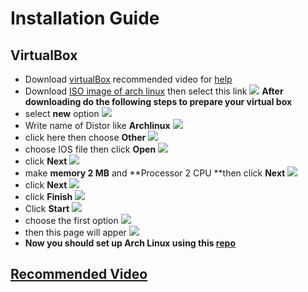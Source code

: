 # Installation Guide
## VirtualBox
* Download [virtualBox](https://www.virtualbox.org/wiki/Downloads) recommended video for [help](https://www.youtube.com/watch?v=nwjZWHou8u0&t=196s) 
*  Download [ISO image of arch linux](https://geo.mirror.pkgbuild.com/iso/2024.03.01/) then select this link
![](imgs/archlink.img.png)
**After downloading do the following steps to prepare your virtual box** 
* select **new** option
![](imgs/firstStep.img.png)
* Write name of Distor like **Archlinux**
![](imgs/distorname.img.png)
* click here then choose **Other**
![](imgs/browseISO.img.png)
* choose IOS file then click **Open**
![](imgs/selectISO.img.png)
* click **Next**
![](imgs/nextoption.img.png)
* make **memory 2 MB** and **Processor 2 CPU **then click **Next** 
![](imgs/setMemory&CPU.img.png)
* click **Next**
![](imgs/nextoption2.img.png)
* click **Finish**
![](imgs/finishoption.img.png)
* Click **Start** 
![](imgs/getstart.img.png)
* choose the first option
![](imgs/firstpage.img.png)
* then this page will apper 
![](imgs/secondpage.img.png)
* **Now you should set up Arch Linux using this [repo](https://github.com/SalmaAlassal/dotfiles/blob/main/arch.md)**
## [Recommended Video](https://www.youtube.com/watch?v=Dp0ICJOBNys) 
